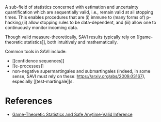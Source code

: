 A sub-field of statistics concerned with estimation and uncertainty quantification which are sequentially valid, i.e., remain valid at all stopping times. This enables procedures that are (i) immune to (many forms of) p-hacking,(ii) allow stopping rules to be data-dependent, and (iii) allow one to continuously monitor incoming data. 

Though valid measure-theoretically, SAVI results typically rely on [[game-theoretic statistics]], both intuitively and mathematically. 

Common tools in SAVI include: 
- [[confidence sequences]]
- [[e-processes]]
- non-negative supermartingales and submartingales (indeed, in some sense, SAVI must rely on these: https://arxiv.org/abs/2009.03167), especially [[test-martingale]]s.  

# References 

- [Game-Theoretic Statistics and Safe Anytime-Valid Inference](https://arxiv.org/pdf/2210.01948.pdf)

